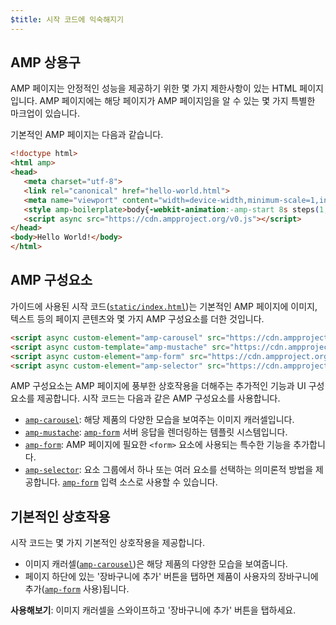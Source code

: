 ```yaml
---
$title: 시작 코드에 익숙해지기
---
```


## AMP 상용구
AMP 페이지는 안정적인 성능을 제공하기 위한 몇 가지 제한사항이 있는 HTML 페이지입니다. AMP 페이지에는 해당 페이지가 AMP 페이지임을 알 수 있는 몇 가지 특별한 마크업이 있습니다.

기본적인 AMP 페이지는 다음과 같습니다.

```html
<!doctype html>
<html amp>
<head>
   <meta charset="utf-8">
   <link rel="canonical" href="hello-world.html">
   <meta name="viewport" content="width=device-width,minimum-scale=1,initial-scale=1">
   <style amp-boilerplate>body{-webkit-animation:-amp-start 8s steps(1,end) 0s 1 normal both;-moz-animation:-amp-start 8s steps(1,end) 0s 1 normal both;-ms-animation:-amp-start 8s steps(1,end) 0s 1 normal both;animation:-amp-start 8s steps(1,end) 0s 1 normal both}@-webkit-keyframes -amp-start{from{visibility:hidden}to{visibility:visible}}@-moz-keyframes -amp-start{from{visibility:hidden}to{visibility:visible}}@-ms-keyframes -amp-start{from{visibility:hidden}to{visibility:visible}}@-o-keyframes -amp-start{from{visibility:hidden}to{visibility:visible}}@keyframes -amp-start{from{visibility:hidden}to{visibility:visible}}</style><noscript><style amp-boilerplate>body{-webkit-animation:none;-moz-animation:none;-ms-animation:none;animation:none}</style></noscript>
   <script async src="https://cdn.ampproject.org/v0.js"></script>
</head>
<body>Hello World!</body>
</html>
```

## AMP 구성요소

가이드에 사용된 시작 코드([`static/index.html`](https://github.com/googlecodelabs/advanced-interactivity-in-amp/blob/master/static/index.html))는 기본적인 AMP 페이지에 이미지, 텍스트 등의 페이지 콘텐츠와 몇 가지 AMP 구성요소를 더한 것입니다.

```html
<script async custom-element="amp-carousel" src="https://cdn.ampproject.org/v0/amp-carousel-0.1.js"></script>
<script async custom-template="amp-mustache" src="https://cdn.ampproject.org/v0/amp-mustache-0.1.js"></script>
<script async custom-element="amp-form" src="https://cdn.ampproject.org/v0/amp-form-0.1.js"></script>
<script async custom-element="amp-selector" src="https://cdn.ampproject.org/v0/amp-selector-0.1.js"></script>
```

AMP 구성요소는 AMP 페이지에 풍부한 상호작용을 더해주는 추가적인 기능과 UI 구성요소를 제공합니다. 시작 코드는 다음과 같은 AMP 구성요소를 사용합니다.

- [`amp-carousel`](../../../../documentation/components/reference/amp-carousel.md): 해당 제품의 다양한 모습을 보여주는 이미지 캐러셀입니다.
- [`amp-mustache`](../../../../documentation/components/reference/amp-mustache.md): [`amp-form`](../../../../documentation/components/reference/amp-form.md)  서버 응답을 렌더링하는 템플릿 시스템입니다.
- [`amp-form`](../../../../documentation/components/reference/amp-form.md): AMP 페이지에 필요한 `<form>` 요소에 사용되는 특수한 기능을 추가합니다.
- [`amp-selector`](../../../../documentation/components/reference/amp-selector.md): 요소 그룹에서 하나 또는 여러 요소를 선택하는 의미론적 방법을 제공합니다. [`amp-form`](../../../../documentation/components/reference/amp-form.md)  입력 소스로 사용할 수 있습니다.

## 기본적인 상호작용

시작 코드는 몇 가지 기본적인 상호작용을 제공합니다.

- 이미지 캐러셀([`amp-carousel`](../../../../documentation/components/reference/amp-carousel.md))은 해당 제품의 다양한 모습을 보여줍니다.
- 페이지 하단에 있는 '장바구니에 추가' 버튼을 탭하면 제품이 사용자의 장바구니에 추가([`amp-form`](../../../../documentation/components/reference/amp-form.md) 사용)됩니다.

**사용해보기**: 이미지 캐러셀을 스와이프하고 '장바구니에 추가' 버튼을 탭하세요.
